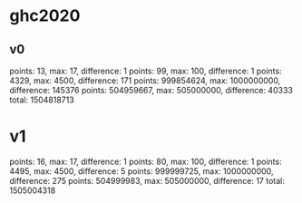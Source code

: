 # ghc2020

## v0 

points: 13, max: 17, difference: 1
points: 99, max: 100, difference: 1
points: 4329, max: 4500, difference: 171
points: 999854624, max: 1000000000, difference: 145376
points: 504959667, max: 505000000, difference: 40333
total: 1504818713 

# v1

points: 16, max: 17, difference: 1
points: 80, max: 100, difference: 1
points: 4495, max: 4500, difference: 5
points: 999999725, max: 1000000000, difference: 275
points: 504999983, max: 505000000, difference: 17
total: 1505004318
